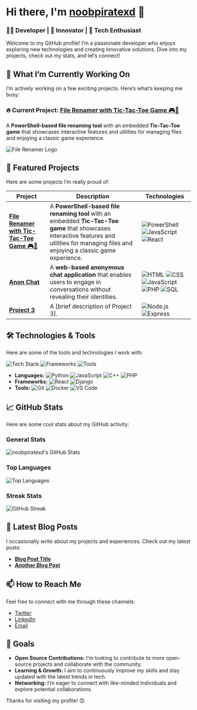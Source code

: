 # Hi there, I'm [noobpiratexd](https://github.com/noobpiratexd) 👋

### 🧑‍💻 Developer | 🚀 Innovator | 🌟 Tech Enthusiast

Welcome to my GitHub profile! I’m a passionate developer who enjoys exploring new technologies and creating innovative solutions. Dive into my projects, check out my stats, and let’s connect!

## 🚀 What I’m Currently Working On

I’m actively working on a few exciting projects. Here’s what’s keeping me busy:

### 🔥 Current Project: [File Renamer with Tic-Tac-Toe Game 🎮📁](https://github.com/noobpiratexd/filerenamerps)
A **PowerShell-based file renaming tool** with an embedded **Tic-Tac-Toe game** that showcases interactive features and utilities for managing files and enjoying a classic game experience.

![File Renamer Logo](https://via.placeholder.com/150x100?text=File+Renamer+Logo)

## 🌟 Featured Projects

Here are some projects I’m really proud of:

| Project | Description | Technologies |
|---------|-------------|--------------|
| [**File Renamer with Tic-Tac-Toe Game 🎮📁**](https://github.com/noobpiratexd/filerenamerps) | A **PowerShell-based file renaming tool** with an embedded **Tic-Tac-Toe game** that showcases interactive features and utilities for managing files and enjoying a classic game experience. | ![PowerShell](https://img.shields.io/badge/PowerShell-%235A5B5C?logo=powershell&logoColor=white) ![JavaScript](https://img.shields.io/badge/JavaScript-%23F7DF1E?logo=javascript&logoColor=white) ![React](https://img.shields.io/badge/React-%2300BFFF?logo=react&logoColor=white) |
| [**Anon Chat**](https://github.com/noobpiratexd/anonchat) | A **web-based anonymous chat application** that enables users to engage in conversations without revealing their identities. | ![HTML](https://img.shields.io/badge/HTML-%23E34F26?logo=html5&logoColor=white) ![CSS](https://img.shields.io/badge/CSS-%231572B6?logo=css3&logoColor=white) ![JavaScript](https://img.shields.io/badge/JavaScript-%23F7DF1E?logo=javascript&logoColor=white) ![PHP](https://img.shields.io/badge/PHP-%23777BB4?logo=php&logoColor=white) ![SQL](https://img.shields.io/badge/SQL-%234479A1?logo=sqlite&logoColor=white) |
| [**Project 3**](https://github.com/noobpiratexd/[Project3]) | A [brief description of Project 3]. | ![Node.js](https://img.shields.io/badge/Node.js-%23008C8C?logo=node.js&logoColor=white) ![Express](https://img.shields.io/badge/Express-%23FF5722?logo=express&logoColor=white) |

## 🛠️ Technologies & Tools

Here are some of the tools and technologies I work with:

![Tech Stack](https://img.shields.io/badge/Languages-%23F7DF1E?logo=python&logoColor=white) ![Frameworks](https://img.shields.io/badge/Frameworks-%23386A7B?logo=django&logoColor=white) ![Tools](https://img.shields.io/badge/Tools-%231DA1F2?logo=github&logoColor=white)

- **Languages:** ![Python](https://img.shields.io/badge/Python-%2339C5C0?logo=python&logoColor=white) ![JavaScript](https://img.shields.io/badge/JavaScript-%23F7DF1E?logo=javascript&logoColor=white) ![C++](https://img.shields.io/badge/C%2B%2B-%2300599C?logo=cplusplus&logoColor=white) ![PHP](https://img.shields.io/badge/PHP-%23777BB4?logo=php&logoColor=white)
- **Frameworks:** ![React](https://img.shields.io/badge/React-%2300BFFF?logo=react&logoColor=white) ![Django](https://img.shields.io/badge/Django-%23092E20?logo=django&logoColor=white)
- **Tools:** ![Git](https://img.shields.io/badge/Git-%23F05032?logo=git&logoColor=white) ![Docker](https://img.shields.io/badge/Docker-%2300A5E3?logo=docker&logoColor=white) ![VS Code](https://img.shields.io/badge/VS%20Code-%23007ACC?logo=visual-studio-code&logoColor=white)

## 📈 GitHub Stats

Here are some cool stats about my GitHub activity:

### General Stats

![noobpiratexd's GitHub Stats](https://github-readme-stats.vercel.app/api?username=noobpiratexd&show_icons=true&hide_title=true&count_private=true&hide_border=true&bg_color=0D1117&title_color=58A6FF&text_color=9CA3AF&icon_color=79C0FF)

### Top Languages

![Top Languages](https://github-readme-stats.vercel.app/api/top-langs/?username=noobpiratexd&layout=compact&hide_title=true&hide_border=true&bg_color=0D1117&title_color=58A6FF&text_color=9CA3AF)

### Streak Stats

![GitHub Streak](https://github-readme-streak-stats.herokuapp.com/?user=noobpiratexd&hide_border=true&background=0D1117&stroke=58A6FF&ring=58A6FF&fire=F76C6C&currStreakNum=79C0FF&sideNums=9CA3AF&currStreakLabel=58A6FF&sideLabels=9CA3AF)

## 📝 Latest Blog Posts

I occasionally write about my projects and experiences. Check out my latest posts:

- [**Blog Post Title**](https://medium.com/@[YourMediumHandle]/[Post-Slug])
- [**Another Blog Post**](https://medium.com/@[YourMediumHandle]/[Post-Slug])

## 📫 How to Reach Me

Feel free to connect with me through these channels:

- [Twitter](https://twitter.com/[YourTwitterHandle])
- [LinkedIn](https://www.linkedin.com/in/[YourLinkedInProfile])
- [Email](mailto:[YourEmail@example.com])

## 🎯 Goals

- **Open Source Contributions:** I’m looking to contribute to more open-source projects and collaborate with the community.
- **Learning & Growth:** I aim to continuously improve my skills and stay updated with the latest trends in tech.
- **Networking:** I’m eager to connect with like-minded individuals and explore potential collaborations.

Thanks for visiting my profile! 😊
